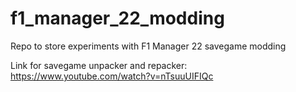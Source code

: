 # f1_manager_22_modding

Repo to store experiments with F1 Manager 22 savegame modding

Link for savegame unpacker and repacker: https://www.youtube.com/watch?v=nTsuuUIFIQc
